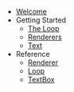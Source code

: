 - [Welcome](README.md)
- Getting Started
  - [The Loop](guide/loop.md)
  - [Renderers](guide/renderers.md)
  - [Text](guide/text.md)
- Reference
  - [Renderer](reference/renderer.md)
  - [Loop](reference/loop.md)
  - [TextBox](reference/text-box.md)
